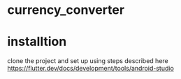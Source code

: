 # currency_converter

# installtion
clone the project and set up using steps described here https://flutter.dev/docs/development/tools/android-studio
